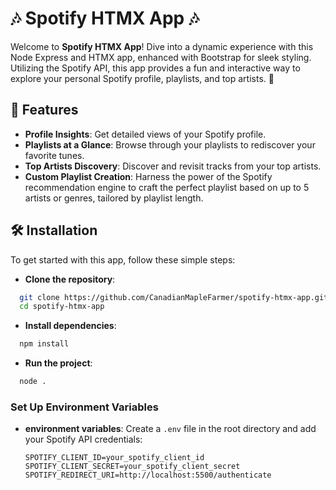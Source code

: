 # 🎶 Spotify HTMX App 🎶

Welcome to **Spotify HTMX App**! Dive into a dynamic experience with this Node Express and HTMX app, enhanced with Bootstrap for sleek styling. Utilizing the Spotify API, this app provides a fun and interactive way to explore your personal Spotify profile, playlists, and top artists. 🌟

## 🚀 Features

- **Profile Insights**: Get detailed views of your Spotify profile.
- **Playlists at a Glance**: Browse through your playlists to rediscover your favorite tunes.
- **Top Artists Discovery**: Discover and revisit tracks from your top artists.
- **Custom Playlist Creation**: Harness the power of the Spotify recommendation engine to craft the perfect playlist based on up to 5 artists or genres, tailored by playlist length.

## 🛠 Installation

To get started with this app, follow these simple steps:

- **Clone the repository**:
```bash
  git clone https://github.com/CanadianMapleFarmer/spotify-htmx-app.git
  cd spotify-htmx-app
```
- **Install dependencies**:
```bash
  npm install
```
- **Run the project**:
```bash
  node .
```

### Set Up Environment Variables

- **environment variables**:
  Create a `.env` file in the root directory and add your Spotify API credentials:

  ```plaintext
  SPOTIFY_CLIENT_ID=your_spotify_client_id
  SPOTIFY_CLIENT_SECRET=your_spotify_client_secret
  SPOTIFY_REDIRECT_URI=http://localhost:5500/authenticate
  ```
